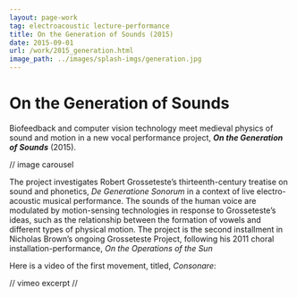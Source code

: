 ```yaml
---
layout: page-work
tag: electroacoustic lecture-performance
title: On the Generation of Sounds (2015)
date: 2015-09-01
url: /work/2015_generation.html
image_path: ../images/splash-imgs/generation.jpg
---
```

# On the Generation of Sounds

Biofeedback and computer vision technology meet medieval physics of sound and motion in a new vocal performance project, _**On the Generation of Sounds**_ (2015).

// image carousel

The project investigates Robert Grosseteste’s thirteenth-century treatise on sound and phonetics, *De Generatione Sonorum* in a context of live electro-acoustic musical performance. The sounds of the human voice are modulated by motion-sensing technologies in response to Grosseteste’s ideas, such as the relationship between the formation of vowels and different types of physical motion. The project is the second installment in Nicholas Brown’s ongoing Grosseteste Project, following his 2011 choral installation-performance, *On the Operations of the Sun*

Here is a video of the first movement, titled, *Consonare*:

// vimeo excerpt //
